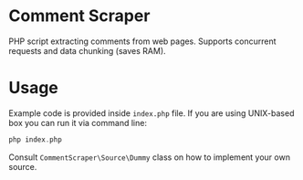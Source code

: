 # Comment Scraper
PHP script extracting comments from web pages. 
Supports concurrent requests and data chunking (saves RAM).

# Usage
Example code is provided inside `index.php` file. If you are using
UNIX-based box you can run it via command line:

```php
php index.php
```

Consult `CommentScraper\Source\Dummy` class on how to implement
your own source.
